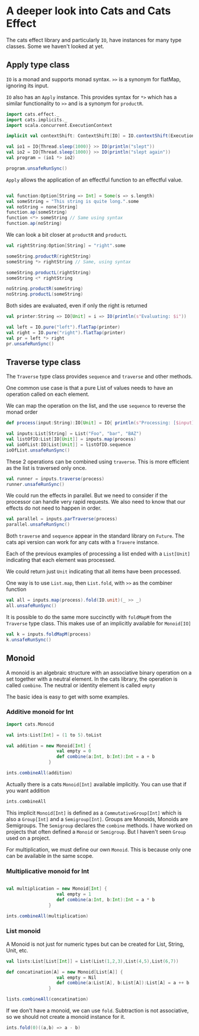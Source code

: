 # A deeper look into Cats and Cats Effect

The cats effect library and particularly `IO`, have instances for many type classes.
Some we haven't looked at yet.

## Apply type class

`IO` is a monad and supports monad syntax.
`>>` is a synonym for flatMap, ignoring its input.

`IO` also has an `Apply` instance. This provides syntax for
`*>` which has a similar functionality to `>>` and is a synonym for `productR`.

```scala mdoc
import cats.effect._
import cats.implicits._
import scala.concurrent.ExecutionContext

implicit val contextShift: ContextShift[IO] = IO.contextShift(ExecutionContext.global)

val io1 = IO{Thread.sleep(1000)} >> IO(println("slept"))
val io2 = IO{Thread.sleep(1000)} >> IO(println("slept again"))
val program = (io1 *> io2)

program.unsafeRunSync()

```


`Apply` allows the application of an effectful function to an effectful value.

```scala mdoc

val function:Option[String => Int] = Some(s => s.length)
val someString = "This string is quite long.".some
val noString = none[String]
function.ap(someString)
function <*> someString // Same using syntax
function.ap(noString)
```
We can look a bit closer at `productR` and `productL`
```scala mdoc
val rightString:Option[String] = "right".some

someString.productR(rightString)
someString *> rightString // Same, using syntax

someString.productL(rightString)
someString <* rightString

noString.productR(someString)
noString.productL(someString)
```
Both sides are evaluated, even if only the right is returned
```scala mdoc
val printer:String => IO[Unit] = i => IO(println(s"Evaluating: $i"))

val left = IO.pure("left").flatTap(printer)
val right = IO.pure("right").flatTap(printer)
val pr = left *> right
pr.unsafeRunSync()
```

## Traverse type class

The `Traverse` type class provides `sequence` and `traverse` and other methods.

One common use case is that a pure List of values needs to have an operation called on each element.

We can map the operation on the list, and the use `sequence` to reverse the monad order

```scala mdoc
def process(input:String):IO[Unit] = IO{ println(s"Processing: [$input]")}

val inputs:List[String] = List("Foo", "bar", "BAZ")
val listOfIO:List[IO[Unit]] = inputs.map(process)
val ioOfList:IO[List[Unit]] = listOfIO.sequence  
ioOfList.unsafeRunSync()

```

These 2 operations can be combined using `traverse`. 
This is more efficient as the list is traversed only once.

```scala mdoc
val runner = inputs.traverse(process)
runner.unsafeRunSync()
```

We could run the effects in parallel. 
But we need to consider if the processor can handle very rapid requests.
We also need to know that our effects do not need to happen in order.
```scala mdoc
val parallel = inputs.parTraverse(process)
parallel.unsafeRunSync()
```

Both `traverse` and `sequence` appear in the standard library on `Future`. 
The cats api version can work for any cats with a `Travere` instance.

Each of the previous examples of processing a list ended with a `List[Unit]`
indicating that each element was processed.

We could return just `Unit` indicating that all items have been processed.

One way is to use `List.map`, then `List.fold`, with `>>` as the combiner function
```scala mdoc
val all = inputs.map(process).fold(IO.unit)(_ >> _)
all.unsafeRunSync()
```

It is possible to do the same more succinctly with `foldMapM` from the `Traverse` type class.
This makes use of an implicitly available for `Monoid[IO]`
```scala mdoc
val k = inputs.foldMapM(process)
k.unsafeRunSync()
```

## Monoid

A monoid is an algebraic structure with an associative binary operation on a set together with a neutral element.
In the cats library, the operation is called `combine`.
The neutral or identity element is called `empty`

The basic idea is easy to get with some examples.

### Additive monoid for Int
```scala mdoc
import cats.Monoid

val ints:List[Int] = (1 to 5).toList

val addition = new Monoid[Int] {
                   val empty = 0
                   def combine(a:Int, b:Int):Int = a + b 
                }

ints.combineAll(addition)
```

Actually there is a cats `Monoid[Int]` available implicitly.
You can use that if you want addition

```scala mdoc
ints.combineAll 
```
This implicit `Monoid[Int]` is defined as a `CommutativeGroup[Int]` which is also
a `Group[Int]` and a `Semigroup[Int]`. Groups are Monoids, Monoids are Semigroups.
The `Semigroup` declares the `combine` methods. 
I have worked on projects that often defined a `Monoid` or `Semigroup`.
But I haven't seen `Group` used on a project.


For multiplication, we must define our own `Monoid`.
This is because only one can be available in the same scope.
### Multiplicative monoid for Int
```scala mdoc

val multiplication = new Monoid[Int] {
                   val empty = 1
                   def combine(a:Int, b:Int):Int = a * b 
                }

ints.combineAll(multiplication)
```
### List monoid
A Monoid is not just for numeric types but can be created for List, String, Unit, etc.
```scala mdoc
val lists:List[List[Int]] = List(List(1,2,3),List(4,5),List(6,7))

def concatination[A] = new Monoid[List[A]] {
                   val empty = Nil
                   def combine(a:List[A], b:List[A]):List[A] = a ++ b 
                }

lists.combineAll(concatination)
```

If we don't have a monoid, we can use `fold`.
Subtraction is not associative, so we should not create a monoid instance for it.

```scala mdoc
ints.fold(0)((a,b) => a - b)
```
